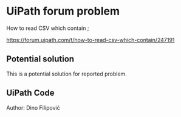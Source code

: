 # UiPath forum problem
How to read CSV which contain ;

https://forum.uipath.com/t/how-to-read-csv-which-contain/247191

## Potential solution
This is a potential solution for reported problem.

## UiPath Code
Author: Dino Filipović